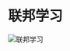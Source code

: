 # 联邦学习

![联邦学习](https://github.com/chenzhongd/raw/Federated_Learning_Exploration/tree/develop_v1/联邦学习.png)
